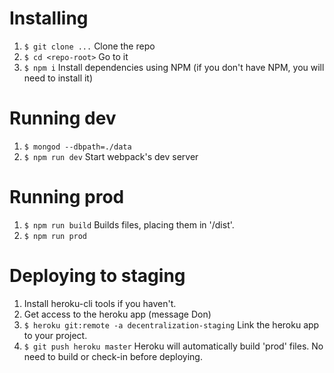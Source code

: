 # Installing
1. `$ git clone ...` Clone the repo
2. `$ cd <repo-root>` Go to it
3. `$ npm i` Install dependencies using NPM (if you don't have NPM, you will need to install it)

# Running dev
1. `$ mongod --dbpath=./data`
2. `$ npm run dev` Start webpack's dev server

# Running prod
1. `$ npm run build` Builds files, placing them in '/dist'.
2. `$ npm run prod`

# Deploying to staging
1. Install heroku-cli tools if you haven't.
2. Get access to the heroku app (message Don)
3. `$ heroku git:remote -a decentralization-staging` Link the heroku app to your project.
4. `$ git push heroku master` Heroku will automatically build 'prod' files. No need to build or check-in before deploying.
